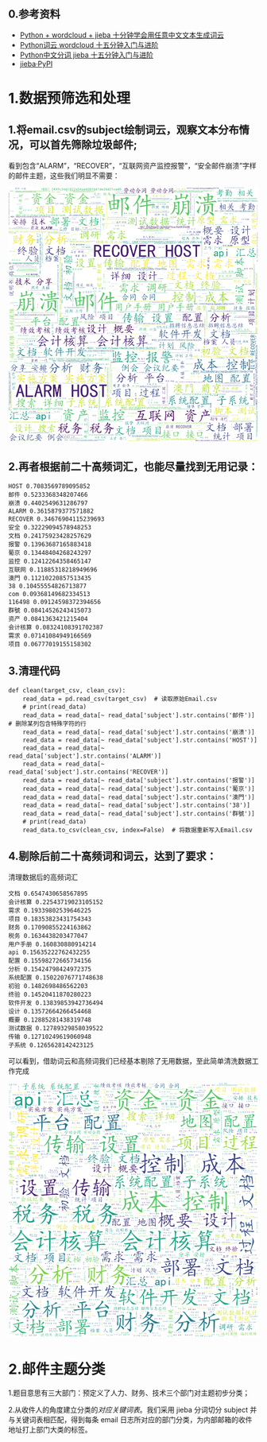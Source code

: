 ## 0.参考资料
* [Python + wordcloud + jieba 十分钟学会用任意中文文本生成词云](https://blog.csdn.net/fontthrone/article/details/72782971)
* [Python词云 wordcloud 十五分钟入门与进阶](https://blog.csdn.net/fontthrone/article/details/72775865)
* [Python中文分词 jieba 十五分钟入门与进阶](https://blog.csdn.net/fontthrone/article/details/72782499)
* [jieba·PyPI](https://pypi.org/project/jieba/)
# 1.数据预筛选和处理
## 1.将email.csv的subject绘制词云，观察文本分布情况，可以首先筛除垃圾邮件;
看到包含“ALARM”，“RECOVER”，“互联网资产监控报警”，“安全邮件崩溃”字样的邮件主题，这些我们明显不需要：

![](/chinavis2018/res/wrong_result1.png)

## 2.再者根据前二十高频词汇，也能尽量找到无用记录：
```
HOST 0.7083569789095852
邮件 0.5233368348207466
崩溃 0.4402549631286797
ALARM 0.3615879377571882
RECOVER 0.34676904115239693
安全 0.32229094578948253
文档 0.24175923428257629
报警 0.13963687165883418
葡京 0.13448404268243297
监控 0.12412264358465147
互联网 0.11885318218949696
澳門 0.11210220857513435
38 0.10455554826713877
com 0.09368149682334513
116498 0.09124598372394656
群號 0.08414526243415073
资产 0.0841363421215404
会计核算 0.08324108391702387
需求 0.07141084949166569
项目 0.06777019155158302
```
## 3.清理代码
```
def clean(target_csv, clean_csv):
    read_data = pd.read_csv(target_csv)  # 读取原始Email.csv
    # print(read_data)
    read_data = read_data[~ read_data['subject'].str.contains('邮件')]  # 删除某列包含特殊字符的行
    read_data = read_data[~ read_data['subject'].str.contains('崩溃')]  
    read_data = read_data[~ read_data['subject'].str.contains('HOST')]
    read_data = read_data[~ read_data['subject'].str.contains('ALARM')]
    read_data = read_data[~ read_data['subject'].str.contains('RECOVER')]
    read_data = read_data[~ read_data['subject'].str.contains('报警')]
    read_data = read_data[~ read_data['subject'].str.contains('葡京')]
    read_data = read_data[~ read_data['subject'].str.contains('澳門')]
    read_data = read_data[~ read_data['subject'].str.contains('38')]
    read_data = read_data[~ read_data['subject'].str.contains('群號')]
    # print(read_data)
    read_data.to_csv(clean_csv, index=False)  # 将数据重新写入Email.csv
```
## 4.剔除后前二十高频词和词云，达到了要求：
清理数据后的高频词汇
```
文档 0.6547430658567895
会计核算 0.22543719023105152
需求 0.19339802539646225
项目 0.18353823431754343
财务 0.17090855224163862
税务 0.1634438203477047
用户手册 0.160830880914214
api 0.15635222762432255
配置 0.15598272665734156
分析 0.15424798424972375
系统配置 0.15022076771748638
初验 0.1482698486562203
终验 0.14520411870280223
软件开发 0.13839853942736494
设计 0.13572664266454468
概要 0.12885281438319748
测试数据 0.12789329858039522
传输 0.12710249619060948
子系统 0.1265628142423125
```
可以看到，借助词云和高频词我们已经基本剔除了无用数据，至此简单清洗数据工作完成

![](/chinavis2018/res/result1.png)

# 2.邮件主题分类
1.题目意思有三大部门：预定义了人力、财务、技术三个部门对主题初步分类；

2.从收件人的角度建立分类的*对应关键词表*。我们采用 jieba 分词切分 subject 并与关键词表相匹配，得到每条 email 日志所对应的部门分类，为内部邮箱的收件地址打上部门大类的标签。
